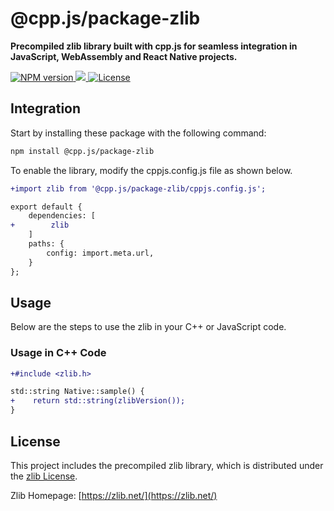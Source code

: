 # @cpp.js/package-zlib
**Precompiled zlib library built with cpp.js for seamless integration in JavaScript, WebAssembly and React Native projects.**  

<a href="https://www.npmjs.com/package/@cpp.js/package-zlib">
    <img alt="NPM version" src="https://img.shields.io/npm/v/@cpp.js/package-zlib?style=for-the-badge" />
</a>
<a href="https://zlib.net/">
    <img src="https://img.shields.io/badge/dynamic/json?url=https%3A%2F%2Funpkg.com%2F%40cpp.js%2Fpackage-zlib%2Fpackage.json&query=%24.nativeVersion&style=for-the-badge&label=zlib" />
</a>
<a href="https://zlib.net/zlib_license.html">
    <img alt="License" src="https://img.shields.io/npm/l/%40cpp.js%2Fpackage-zlib?style=for-the-badge" />
</a>

## Integration
Start by installing these package with the following command:

```sh
npm install @cpp.js/package-zlib
```

To enable the library, modify the cppjs.config.js file as shown below.
```diff
+import zlib from '@cpp.js/package-zlib/cppjs.config.js';

export default {
    dependencies: [
+        zlib
    ]
    paths: {
        config: import.meta.url,
    }
};
```

## Usage
Below are the steps to use the zlib in your C++ or JavaScript code.

### Usage in C++ Code
```diff
+#include <zlib.h>

std::string Native::sample() {
+    return std::string(zlibVersion());
}
```

## License
This project includes the precompiled zlib library, which is distributed under the [zlib License](https://zlib.net/zlib_license.html).

Zlib Homepage: [https://zlib.net/](https://zlib.net/)
